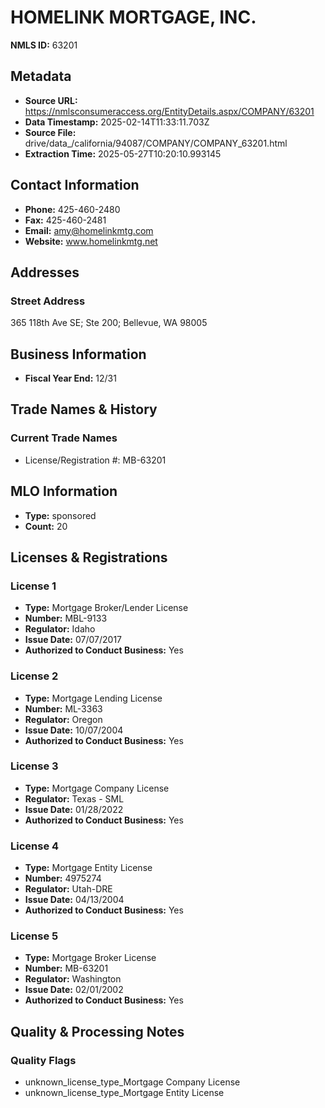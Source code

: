 # HOMELINK MORTGAGE, INC.

**NMLS ID:** 63201

## Metadata
- **Source URL:** https://nmlsconsumeraccess.org/EntityDetails.aspx/COMPANY/63201
- **Data Timestamp:** 2025-02-14T11:33:11.703Z
- **Source File:** drive/data_/california/94087/COMPANY/COMPANY_63201.html
- **Extraction Time:** 2025-05-27T10:20:10.993145

## Contact Information
- **Phone:** 425-460-2480
- **Fax:** 425-460-2481
- **Email:** amy@homelinkmtg.com
- **Website:** www.homelinkmtg.net

## Addresses
### Street Address
365 118th Ave SE; Ste 200; Bellevue, WA 98005

## Business Information
- **Fiscal Year End:** 12/31

## Trade Names & History
### Current Trade Names
- License/Registration #: MB-63201

## MLO Information
- **Type:** sponsored
- **Count:** 20

## Licenses & Registrations

### License 1
- **Type:** Mortgage Broker/Lender License
- **Number:** MBL-9133
- **Regulator:** Idaho
- **Issue Date:** 07/07/2017
- **Authorized to Conduct Business:** Yes

### License 2
- **Type:** Mortgage Lending License
- **Number:** ML-3363
- **Regulator:** Oregon
- **Issue Date:** 10/07/2004
- **Authorized to Conduct Business:** Yes

### License 3
- **Type:** Mortgage Company License
- **Regulator:** Texas - SML
- **Issue Date:** 01/28/2022
- **Authorized to Conduct Business:** Yes

### License 4
- **Type:** Mortgage Entity License
- **Number:** 4975274
- **Regulator:** Utah-DRE
- **Issue Date:** 04/13/2004
- **Authorized to Conduct Business:** Yes

### License 5
- **Type:** Mortgage Broker License
- **Number:** MB-63201
- **Regulator:** Washington
- **Issue Date:** 02/01/2002
- **Authorized to Conduct Business:** Yes

## Quality & Processing Notes
### Quality Flags
- unknown_license_type_Mortgage Company License
- unknown_license_type_Mortgage Entity License
